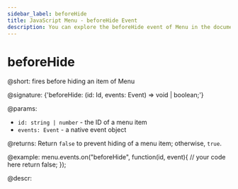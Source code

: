 ```yaml
---
sidebar_label: beforeHide
title: JavaScript Menu - beforeHide Event 
description: You can explore the beforeHide event of Menu in the documentation of the DHTMLX JavaScript UI library. Browse developer guides and API reference, try out code examples and live demos, and download a free 30-day evaluation version of DHTMLX Suite.
---
```


# beforeHide

@short: fires before hiding an item of Menu

@signature: {'beforeHide: (id: Id, events: Event) => void | boolean;'}

@params:
- `id: string | number` - the ID of a menu item
- `events: Event` - a native event object

@returns:
Return `false` to prevent hiding of a menu item; otherwise, `true`.

@example:
menu.events.on("beforeHide", function(id, event){
    // your code here
    return false;
});

@descr:
